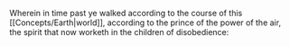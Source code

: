 Wherein in time past ye walked according to the course of this [[Concepts/Earth\|world]], according to the prince of the power of the air, the spirit that now worketh in the children of disobedience:
